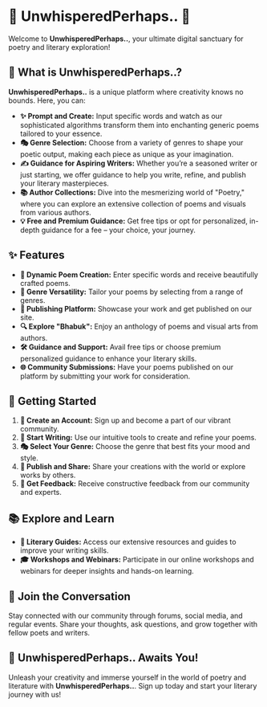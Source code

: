 # 🌟 UnwhisperedPerhaps.. 🌟

Welcome to **UnwhisperedPerhaps..**, your ultimate digital sanctuary for poetry and literary exploration!

## 📖 What is UnwhisperedPerhaps..?

**UnwhisperedPerhaps..** is a unique platform where creativity knows no bounds. Here, you can:

- **✨ Prompt and Create:** Input specific words and watch as our sophisticated algorithms transform them into enchanting generic poems tailored to your essence.
- **🎭 Genre Selection:** Choose from a variety of genres to shape your poetic output, making each piece as unique as your imagination.
- **✍️ Guidance for Aspiring Writers:** Whether you’re a seasoned writer or just starting, we offer guidance to help you write, refine, and publish your literary masterpieces.
- **📚 Author Collections:** Dive into the mesmerizing world of "Poetry," where you can explore an extensive collection of poems and visuals from various authors.
- **💡 Free and Premium Guidance:** Get free tips or opt for personalized, in-depth guidance for a fee – your choice, your journey.

## ✨ Features

- **🌈 Dynamic Poem Creation:** Enter specific words and receive beautifully crafted poems.
- **🎨 Genre Versatility:** Tailor your poems by selecting from a range of genres.
- **📢 Publishing Platform:** Showcase your work and get published on our site.
- **🔍 Explore "Bhabuk":** Enjoy an anthology of poems and visual arts from authors.
- **🛠️ Guidance and Support:** Avail free tips or choose premium personalized guidance to enhance your literary skills.
- **🌐 Community Submissions:** Have your poems published on our platform by submitting your work for consideration.

## 🚀 Getting Started

1. **🔐 Create an Account:** Sign up and become a part of our vibrant community.
2. **📝 Start Writing:** Use our intuitive tools to create and refine your poems.
3. **🎭 Select Your Genre:** Choose the genre that best fits your mood and style.
4. **📢 Publish and Share:** Share your creations with the world or explore works by others.
5. **💬 Get Feedback:** Receive constructive feedback from our community and experts.

## 📚 Explore and Learn

- **📜 Literary Guides:** Access our extensive resources and guides to improve your writing skills.
- **🎓 Workshops and Webinars:** Participate in our online workshops and webinars for deeper insights and hands-on learning.

## 💬 Join the Conversation

Stay connected with our community through forums, social media, and regular events. Share your thoughts, ask questions, and grow together with fellow poets and writers.

## 🎉 UnwhisperedPerhaps.. Awaits You!

Unleash your creativity and immerse yourself in the world of poetry and literature with **UnwhisperedPerhaps..**. Sign up today and start your literary journey with us!


<!-- frankly remove ai portion and make seperate website dedicated to it -->